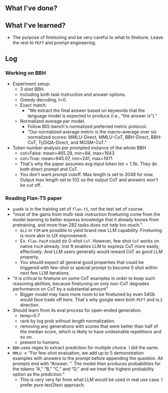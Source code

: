 ## What I've done?

## What I've learned?
- The purpose of finetuning and be very careful to what to finetune. Leave the rest to `PEFT` and prompt engineering. 

## Log
### Working on BBH
- Experiment setup:
  - 3 shot BBH. 
  - Including both task instruction and answer options. 
  - Greedy decoding, t=0. 
  - Exact match. 
    - "We extract the final answer based on keywords that the language model is expected to produce (i.e., “the answer is”)."
  - Normalized average per model. 
    - Follow BIG-bench's normalized preferred metric protocol. 
    - "Our normalized average metric is the macro-average over six normalized scores: MMLU-Direct, MMLU-CoT, BBH-Direct, BBH-CoT, TyDiQA-Direct, and MGSM-CoT."
- Token number analysis per prompted instance of the whole BBH
  - cot=False: mean=465.29, min=84, max=1643
  - cot=True: mean=945.07, min=241, max=1971
  - That's why the paper assumes avg input token len = 1.5k. They do both direct prompt and CoT.
  - You don't want prompt cutoff. Max length is set to 2048 for now. Output max length set to 512 so the output CoT and answers won't be cut off.

### Reading Flan-T5 paper
- `gsm8k` is in the training set of `flan-t5`, not the test set of course. 
- "most of the gains from multi-task instruction finetuning come from the model learning to better express knowledge that it already knows from pretraining, and more than 282 tasks does not help too much."
  - `UL2` or `FIM` are possible to yield brand new LLM capability. Finetuning is more akin to UX improvement. 
  - Ex: `Flan-PaLM` could do 0-shot `CoT`. However, few shot `CoT` works on native `PaLM` already. Inst ft enables LLM to express CoT more easily, effectively. And LLM users generally would reward CoT as good LLM property. 
  - You should expect all general good properties that could be triggered with few-shot or special prompt to become 0 shot within next few LLM iterations. 
- "it is critical to finetune on some CoT examples in order to keep such reasoning abilities, because finetuning on only non-CoT degrades performance on CoT by a substantial amount"
  - Bigger model may have more room to be finetuned by even 540b would face trade off here. That's why google went both `PEFT` and `UL2` direction.
- Should learn from its eval process for open-ended generation. 
  - temp=0.7
  - rank by log prob without length normalization.
  - removing any generations with scores that were better than half of the median score, which is likely to have undesirable repetitions and so on.
  - present to humans.
- `BBH` uses regex to extract prediction for multiple choice. I did the same.
- `MMLU` -> "For few-shot evaluation, we add up to 5 demonstration examples with answers to the prompt before appending the question. All prompts end with “Answer: ”. The model then produces probabilities for the tokens “A,” “B,” “C,” and “D,” and we treat the highest probability option as the prediction."
  - This is very very far from what LLM would be used in real use case. I prefer pure text2text approach.